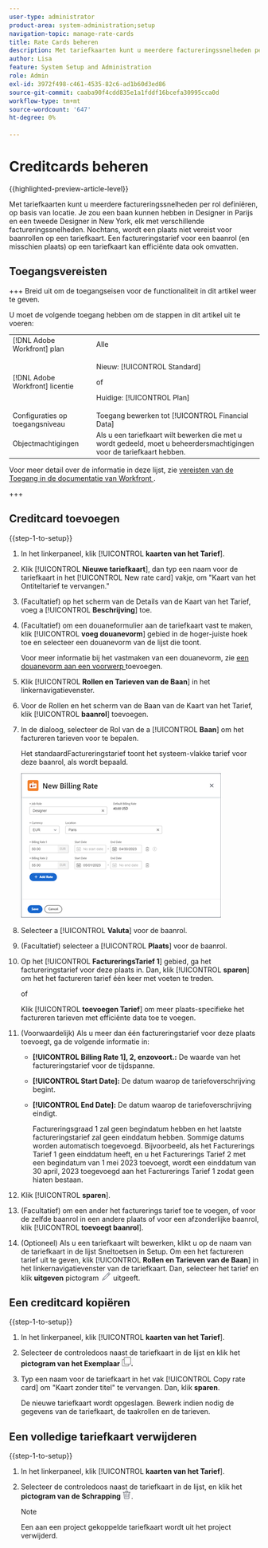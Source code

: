 ```yaml
---
user-type: administrator
product-area: system-administration;setup
navigation-topic: manage-rate-cards
title: Rate Cards beheren
description: Met tariefkaarten kunt u meerdere factureringssnelheden per rol definiëren, op basis van locatie.
author: Lisa
feature: System Setup and Administration
role: Admin
exl-id: 3972f498-c461-4535-82c6-ad1b60d3ed86
source-git-commit: caaba90f4cdd835e1a1fddf16bcefa30995cca0d
workflow-type: tm+mt
source-wordcount: '647'
ht-degree: 0%

---
```


# Creditcards beheren

{{highlighted-preview-article-level}}

Met tariefkaarten kunt u meerdere factureringssnelheden per rol definiëren, op basis van locatie. Je zou een baan kunnen hebben in Designer in Parijs en een tweede Designer in New York, elk met verschillende factureringssnelheden. Nochtans, wordt een plaats niet vereist voor baanrollen op een tariefkaart. Een factureringstarief voor een baanrol (en misschien plaats) op een tariefkaart kan efficiënte data ook omvatten.

## Toegangsvereisten

+++ Breid uit om de toegangseisen voor de functionaliteit in dit artikel weer te geven.

U moet de volgende toegang hebben om de stappen in dit artikel uit te voeren:

<table style="table-layout:auto"> 
 <col> 
 <col> 
 <tbody> 
  <tr> 
   <td role="rowheader">[!DNL Adobe Workfront] plan</td> 
   <td>Alle</td> 
  </tr> 
  <tr> 
   <td role="rowheader">[!DNL Adobe Workfront] licentie</td> 
   <td><p>Nieuw: [!UICONTROL Standard]</p>
   of
   <p>Huidige: [!UICONTROL Plan]</p>
   </td> 
  </tr> 
  <tr> 
   <td role="rowheader">Configuraties op toegangsniveau</td> 
   <td>Toegang bewerken tot [!UICONTROL Financial Data]</td> 
  </tr> 
  <tr> 
   <td role="rowheader">Objectmachtigingen</td> 
   <td>Als u een tariefkaart wilt bewerken die met u wordt gedeeld, moet u beheerdersmachtigingen voor de tariefkaart hebben.</td> 
  </tr> 
 </tbody> 
</table>

Voor meer detail over de informatie in deze lijst, zie [ vereisten van de Toegang in de documentatie van Workfront ](/help/quicksilver/administration-and-setup/add-users/access-levels-and-object-permissions/access-level-requirements-in-documentation.md).

+++

## Creditcard toevoegen

{{step-1-to-setup}}

1. In het linkerpaneel, klik [!UICONTROL **kaarten van het Tarief**].
1. Klik [!UICONTROL **Nieuwe tariefkaart**], dan typ een naam voor de tariefkaart in het [!UICONTROL New rate card] vakje, om &quot;Kaart van het Ontiteltarief te vervangen.&quot;
1. (Facultatief) op het scherm van de Details van de Kaart van het Tarief, voeg a [!UICONTROL **Beschrijving**] toe.
1. (Facultatief) om een douaneformulier aan de tariefkaart vast te maken, klik [!UICONTROL **voeg douanevorm**] gebied in de hoger-juiste hoek toe en selecteer een douanevorm van de lijst die toont.

   Voor meer informatie bij het vastmaken van een douanevorm, zie [ een douanevorm aan een voorwerp ](/help/quicksilver/workfront-basics/work-with-custom-forms/add-a-custom-form-to-an-object.md) toevoegen.

1. Klik [!UICONTROL **Rollen en Tarieven van de Baan**] in het linkernavigatievenster.
1. Voor de Rollen en het scherm van de Baan van de Kaart van het Tarief, klik [!UICONTROL **baanrol**] toevoegen.
1. In de dialoog, selecteer de Rol van de a [!UICONTROL **Baan**] om het factureren tarieven voor te bepalen.

   Het standaardFactureringstarief toont het systeem-vlakke tarief voor deze baanrol, als wordt bepaald.

   ![ Nieuwe de dialoog van het Tarief van het Facturerings ](assets/location-rate-for-rate-card.png)

1. Selecteer a [!UICONTROL **Valuta**] voor de baanrol.
1. (Facultatief) selecteer a [!UICONTROL **Plaats**] voor de baanrol.
1. Op het [!UICONTROL **FactureringsTarief 1**] gebied, ga het factureringstarief voor deze plaats in. Dan, klik [!UICONTROL **sparen**] om het het factureren tarief één keer met voeten te treden.

   of

   Klik [!UICONTROL **toevoegen Tarief**] om meer plaats-specifieke het factureren tarieven met efficiënte data toe te voegen.

1. (Voorwaardelijk) Als u meer dan één factureringstarief voor deze plaats toevoegt, ga de volgende informatie in:

   * **[!UICONTROL Billing Rate 1], 2, enzovoort.:** De waarde van het factureringstarief voor de tijdspanne.
   * **[!UICONTROL Start Date]:** De datum waarop de tariefoverschrijving begint.
   * **[!UICONTROL End Date]:** De datum waarop de tariefoverschrijving eindigt.

     Factureringsgraad 1 zal geen begindatum hebben en het laatste factureringstarief zal geen einddatum hebben. Sommige datums worden automatisch toegevoegd. Bijvoorbeeld, als het Facturerings Tarief 1 geen einddatum heeft, en u het Facturerings Tarief 2 met een begindatum van 1 mei 2023 toevoegt, wordt een einddatum van 30 april, 2023 toegevoegd aan het Facturerings Tarief 1 zodat geen hiaten bestaan.

1. Klik [!UICONTROL **sparen**].
1. (Facultatief) om een ander het facturerings tarief toe te voegen, of voor de zelfde baanrol in een andere plaats of voor een afzonderlijke baanrol, klik [!UICONTROL **toevoegt baanrol**].
1. (Optioneel) Als u een tariefkaart wilt bewerken, klikt u op de naam van de tariefkaart in de lijst Sneltoetsen in Setup. Om een het factureren tarief uit te geven, klik [!UICONTROL **Rollen en Tarieven van de Baan**] in het linkernavigatievenster van de tariefkaart. Dan, selecteer het tarief en klik **uitgeven** pictogram ![ pictogram ](assets/edit-icon.png) uitgeeft.

## Een creditcard kopiëren

{{step-1-to-setup}}

1. In het linkerpaneel, klik [!UICONTROL **kaarten van het Tarief**].
1. Selecteer de controledoos naast de tariefkaart in de lijst en klik het **pictogram van het Exemplaar ![ pictogram van het Exemplaar ](assets/copy-icon.png).**
1. Typ een naam voor de tariefkaart in het vak [!UICONTROL Copy rate card] om &quot;Kaart zonder titel&quot; te vervangen. Dan, klik **sparen**.

   De nieuwe tariefkaart wordt opgeslagen. Bewerk indien nodig de gegevens van de tariefkaart, de taakrollen en de tarieven.

## Een volledige tariefkaart verwijderen

{{step-1-to-setup}}

1. In het linkerpaneel, klik [!UICONTROL **kaarten van het Tarief**].
1. Selecteer de controledoos naast de tariefkaart in de lijst, en klik het **pictogram van de Schrapping** ![ pictogram van de Schrapping ](assets/delete.png).

   >[!NOTE]
   >
   >Een aan een project gekoppelde tariefkaart wordt uit het project verwijderd.
